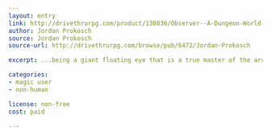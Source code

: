 ```yaml
---
layout: entry
link: http://drivethrurpg.com/product/130836/Observer--A-Dungeon-World-Playbook
author: Jordan Prokosch
source: Jordan Prokosch
source-url: http://drivethrurpg.com/browse/pub/6472/Jordan-Prokosch

excerpt: ...being a giant floating eye that is a true master of the arcane!

categories:
- magic user
- non-human

license: non-free
cost: paid

---
```

